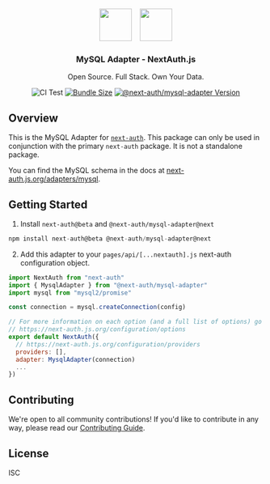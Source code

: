 <p align="center">
   <br/>
   <a href="https://next-auth.js.org" target="_blank"><img height="64px" src="https://next-auth.js.org/img/logo/logo-sm.png" /></a>&nbsp;&nbsp;&nbsp;&nbsp;<img height="64px" src="https://www.mysql.com/common/logos/logo-mysql-170x115.png" />
   <h3 align="center"><b>MySQL Adapter</b> - NextAuth.js</h3>
   <p align="center">
   Open Source. Full Stack. Own Your Data.
   </p>
   <p align="center" style="align: center;">
      <img src="https://github.com/nextauthjs/adapters/actions/workflows/release.yml/badge.svg" alt="CI Test" />
      <a href="https://www.npmjs.com/package/@next-auth/mysql-adapter" target="_blank"><img src="https://img.shields.io/bundlephobia/minzip/@next-auth/mysql-adapter/next" alt="Bundle Size"/></a>
      <a href="https://www.npmjs.com/package/@next-auth/prisma-adapter" target="_blank"><img src="https://img.shields.io/npm/v/@next-auth/mysql-adapter/next" alt="@next-auth/mysql-adapter Version" /></a>
   </p>
</p>

## Overview

This is the MySQL Adapter for [`next-auth`](https://next-auth.js.org). This package can only be used in conjunction with the primary `next-auth` package. It is not a standalone package.

You can find the MySQL schema in the docs at [next-auth.js.org/adapters/mysql](https://next-auth.js.org/adapters/msql).

## Getting Started

1. Install `next-auth@beta` and `@next-auth/mysql-adapter@next`

```js
npm install next-auth@beta @next-auth/mysql-adapter@next
```

2. Add this adapter to your `pages/api/[...nextauth].js` next-auth configuration object.

```js
import NextAuth from "next-auth"
import { MysqlAdapter } from "@next-auth/mysql-adapter"
import mysql from "mysql2/promise"

const connection = mysql.createConnection(config)

// For more information on each option (and a full list of options) go to
// https://next-auth.js.org/configuration/options
export default NextAuth({
  // https://next-auth.js.org/configuration/providers
  providers: [],
  adapter: MysqlAdapter(connection)
  ...
})
```

## Contributing

We're open to all community contributions! If you'd like to contribute in any way, please read our [Contributing Guide](https://github.com/nextauthjs/adapters/blob/main/CONTRIBUTING.md).

## License

ISC
